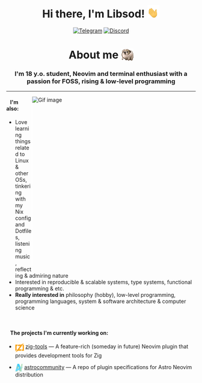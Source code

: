 <div align="center">
  <h1>
    Hi there, I'm Libsod! 
    <img height="33px" width=33px" alt="Hand gif" src="assets/icons/Hello-Hand.gif"/>
  </h1>
  <div>
    <a href="https://t.me/keemdaq" target="_blank">
      <img src="https://img.shields.io/badge/Telegram-2CA5E0?style=for-the-badge&logo=telegram&logoColor=white" alt="Telegram"/></a>
    <a href="https://discord.com/users/991234934113046548" target="_blank">
      <img src="https://img.shields.io/badge/Discord-7289DA?style=for-the-badge&logo=discord&logoColor=white" alt="Discord"/></a>
  </div>
</div>

<h1 align="center">About me <img height="33px" width="33px" align="top" alt="Spinning dog" src="assets/icons/Dog.gif" /></h2>

<h3 align="center">I'm 18 y.o. student, Neovim and terminal enthusiast with a passion for FOSS, rising & low-level programming</h3>

<hr/>

<div>
  <img align="right" width="435px" height="435px" alt="Gif image" src="assets/gif/Vagabond.gif"/>
  <img align="right" width="2px" height="450px" alt="Transparent padding image" src="assets/gif/Padding.svg"/>
</div>

 #### &ensp; I'm also:
 <div align="left">
   <ul>
     <li>Love learning things related to Linux & other OSs, tinkering with my Nix config and Dotfiles, listening music, reflecting & admiring nature</li>
     <li>Interested in reproducible & scalable systems, type systems, functional programming & etc.</li>
     <li><b>Really interested in</b> philosophy (hobby), low-level programming, programming languages, system & software architecture & computer science</li>
   </ul>
 </div>

<br/>

#### &ensp; The projects I'm currently working on:
<div align="left">
  <ul>
    <li>
      <p>
        <img height="24px" width="23px" align="top" alt="Zig logo" src="assets/icons/ZigLogo.svg"/>
        <a href="https://github.com/Libsod/zig-tools.nvim">zig-tools</a> — A feature-rich (someday in future) Neovim plugin that provides development tools for Zig
      </p>
    </li>
    <li>
      <p>
        <img height="20px" width="20px" align="top" alt="Astro logo" src="assets/icons/AstroLogo.svg"/>
        <a href="https://github.com/AstroNvim/astrocommunity">astrocommunity</a> — A repo of plugin specifications for Astro Neovim distribution 
      </p>
    </li>
  </ul>
</div>
